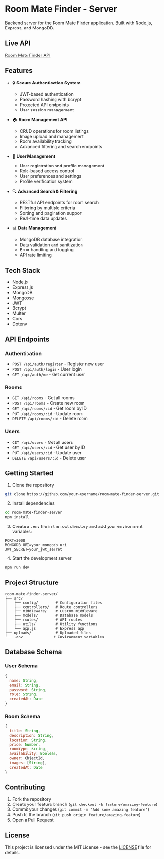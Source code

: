 # Room Mate Finder - Server

Backend server for the Room Mate Finder application. Built with Node.js, Express, and MongoDB.

## Live API
[Room Mate Finder API](https://room-mate-finderbd.web.app/)

## Features

- 🔒 **Secure Authentication System**
  - JWT-based authentication
  - Password hashing with bcrypt
  - Protected API endpoints
  - User session management

- 🏠 **Room Management API**
  - CRUD operations for room listings
  - Image upload and management
  - Room availability tracking
  - Advanced filtering and search endpoints

- 👥 **User Management**
  - User registration and profile management
  - Role-based access control
  - User preferences and settings
  - Profile verification system

- 🔍 **Advanced Search & Filtering**
  - RESTful API endpoints for room search
  - Filtering by multiple criteria
  - Sorting and pagination support
  - Real-time data updates

- 📊 **Data Management**
  - MongoDB database integration
  - Data validation and sanitization
  - Error handling and logging
  - API rate limiting

## Tech Stack

- Node.js
- Express.js
- MongoDB
- Mongoose
- JWT
- Bcrypt
- Multer
- Cors
- Dotenv

## API Endpoints

### Authentication
- `POST /api/auth/register` - Register new user
- `POST /api/auth/login` - User login
- `GET /api/auth/me` - Get current user

### Rooms
- `GET /api/rooms` - Get all rooms
- `POST /api/rooms` - Create new room
- `GET /api/rooms/:id` - Get room by ID
- `PUT /api/rooms/:id` - Update room
- `DELETE /api/rooms/:id` - Delete room

### Users
- `GET /api/users` - Get all users
- `GET /api/users/:id` - Get user by ID
- `PUT /api/users/:id` - Update user
- `DELETE /api/users/:id` - Delete user

## Getting Started

1. Clone the repository
```bash
git clone https://github.com/your-username/room-mate-finder-server.git
```

2. Install dependencies
```bash
cd room-mate-finder-server
npm install
```

3. Create a `.env` file in the root directory and add your environment variables:
```env
PORT=3000
MONGODB_URI=your_mongodb_uri
JWT_SECRET=your_jwt_secret
```

4. Start the development server
```bash
npm run dev
```

## Project Structure

```
room-mate-finder-server/
├── src/
│   ├── config/        # Configuration files
│   ├── controllers/   # Route controllers
│   ├── middleware/    # Custom middleware
│   ├── models/        # Database models
│   ├── routes/        # API routes
│   ├── utils/         # Utility functions
│   └── app.js         # Express app
├── uploads/           # Uploaded files
└── .env              # Environment variables
```

## Database Schema

### User Schema
```javascript
{
  name: String,
  email: String,
  password: String,
  role: String,
  createdAt: Date
}
```

### Room Schema
```javascript
{
  title: String,
  description: String,
  location: String,
  price: Number,
  roomType: String,
  availability: Boolean,
  owner: ObjectId,
  images: [String],
  createdAt: Date
}
```

## Contributing

1. Fork the repository
2. Create your feature branch (`git checkout -b feature/amazing-feature`)
3. Commit your changes (`git commit -m 'Add some amazing feature'`)
4. Push to the branch (`git push origin feature/amazing-feature`)
5. Open a Pull Request

## License

This project is licensed under the MIT License - see the [LICENSE](LICENSE) file for details. 